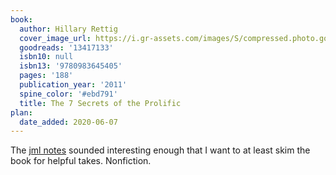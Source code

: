 ```yaml
---
book:
  author: Hillary Rettig
  cover_image_url: https://i.gr-assets.com/images/S/compressed.photo.goodreads.com/books/1394994952l/13417133._SX98_.jpg
  goodreads: '13417133'
  isbn10: null
  isbn13: '9780983645405'
  pages: '188'
  publication_year: '2011'
  spine_color: '#ebd791'
  title: The 7 Secrets of the Prolific
plan:
  date_added: 2020-06-07
---
```


The [jml notes](https://notes.jml.io/posts/2020-04-25-11:07.html) sounded interesting enough that I want to at least
skim the book for helpful takes. Nonfiction.
